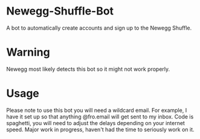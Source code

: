 # Newegg-Shuffle-Bot
A bot to automatically create accounts and sign up to the Newegg Shuffle.

# Warning
Newegg most likely detects this bot so it might not work properly.

# Usage
Please note to use this bot you will need a wildcard email. For example, I have it set up so that anything @fro.email will get sent to my inbox.
Code is spaghetti, you will need to adjust the delays depending on your internet speed. Major work in progress, haven't had the time to seriously work on it.
